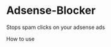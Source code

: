 Adsense-Blocker
===============

Stops spam clicks on your adsense ads

How to use
<?php
if($showAd)
{
?>
<script async src="//pagead2.googlesyndication.com/pagead/js/adsbygoogle.js"></script>
<!-- Grabify 1 -->
<ins class="adsbygoogle"
style="display:inline-block;width:336px;height:280px"
data-ad-client="ca-pub-2948634054145662"
data-ad-slot="6735372136"></ins>
<script>
(adsbygoogle = window.adsbygoogle || []).push({});
</script>
<?php
}
?>
